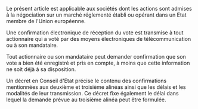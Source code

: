 Le présent article est applicable aux sociétés dont les actions sont admises à la négociation sur un marché réglementé établi ou opérant dans un Etat membre de l'Union européenne.

Une confirmation électronique de réception du vote est transmise à tout actionnaire qui a voté par des moyens électroniques de télécommunication ou à son mandataire.

Tout actionnaire ou son mandataire peut demander confirmation que son vote a bien été enregistré et pris en compte, à moins que cette information ne soit déjà à sa disposition.

Un décret en Conseil d'Etat précise le contenu des confirmations mentionnées aux deuxième et troisième alinéas ainsi que les délais et les modalités de leur transmission. Ce décret fixe également le délai dans lequel la demande prévue au troisième alinéa peut être formulée.
